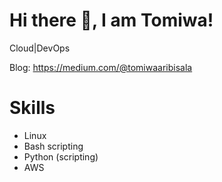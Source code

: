 # Hi there 👋, I am Tomiwa!

Cloud|DevOps

Blog: https://medium.com/@tomiwaaribisala

# Skills
- Linux
- Bash scripting
- Python (scripting)
- AWS

